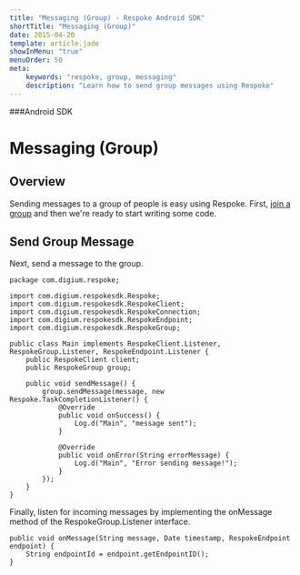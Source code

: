 ```yaml
---
title: "Messaging (Group) - Respoke Android SDK"
shortTitle: "Messaging (Group)"
date: 2015-04-20
template: article.jade
showInMenu: "true"
menuOrder: 50
meta:
    keywords: "respoke, group, messaging"
    description: "Learn how to send group messages using Respoke"
---
```


###Android SDK
# Messaging (Group)

## Overview

Sending messages to a group of people is easy using Respoke. First, [join a group](/client/android/guide/group-discovery.html) and then we're ready to start writing some code.

## Send Group Message

Next, send a message to the group.

    package com.digium.respoke;

    import com.digium.respokesdk.Respoke;
    import com.digium.respokesdk.RespokeClient;
    import com.digium.respokesdk.RespokeConnection;
    import com.digium.respokesdk.RespokeEndpoint;
    import com.digium.respokesdk.RespokeGroup;

    public class Main implements RespokeClient.Listener, RespokeGroup.Listener, RespokeEndpoint.Listener {
        public RespokeClient client;
        public RespokeGroup group;

        public void sendMessage() {
            group.sendMessage(message, new Respoke.TaskCompletionListener() {
                @Override
                public void onSuccess() {
                    Log.d("Main", "message sent");
                }

                @Override
                public void onError(String errorMessage) {
                    Log.d("Main", "Error sending message!");
                }
            }); 
        }
    }
    
Finally, listen for incoming messages by implementing the onMessage method of the RespokeGroup.Listener interface.

    public void onMessage(String message, Date timestamp, RespokeEndpoint endpoint) {
        String endpointId = endpoint.getEndpointID();
    }